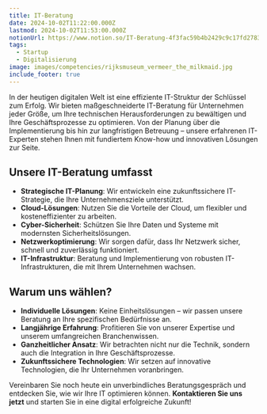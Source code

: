 ```yaml
---
title: IT-Beratung
date: 2024-10-02T11:22:00.000Z
lastmod: 2024-10-02T11:53:00.000Z
notionUrl: https://www.notion.so/IT-Beratung-4f3fac59b4b2429c9c17fd2783759283
tags:
  - Startup
  - Digitalisierung
image: images/competencies/rijksmuseum_vermeer_the_milkmaid.jpg
include_footer: true
---
```



In der heutigen digitalen Welt ist eine effiziente IT-Struktur der Schlüssel zum Erfolg. Wir bieten maßgeschneiderte IT-Beratung für Unternehmen jeder Größe, um Ihre technischen Herausforderungen zu bewältigen und Ihre Geschäftsprozesse zu optimieren. Von der Planung über die Implementierung bis hin zur langfristigen Betreuung – unsere erfahrenen IT-Experten stehen Ihnen mit fundiertem Know-how und innovativen Lösungen zur Seite.


## Unsere IT-Beratung umfasst

- **Strategische IT-Planung**: Wir entwickeln eine zukunftssichere IT-Strategie, die Ihre Unternehmensziele unterstützt.
- **Cloud-Lösungen**: Nutzen Sie die Vorteile der Cloud, um flexibler und kosteneffizienter zu arbeiten.
- **Cyber-Sicherheit**: Schützen Sie Ihre Daten und Systeme mit modernsten Sicherheitslösungen.
- **Netzwerkoptimierung**: Wir sorgen dafür, dass Ihr Netzwerk sicher, schnell und zuverlässig funktioniert.
- **IT-Infrastruktur**: Beratung und Implementierung von robusten IT-Infrastrukturen, die mit Ihrem Unternehmen wachsen.

## Warum uns wählen?

- **Individuelle Lösungen**: Keine Einheitslösungen – wir passen unsere Beratung an Ihre spezifischen Bedürfnisse an.
- **Langjährige Erfahrung**: Profitieren Sie von unserer Expertise und unserem umfangreichen Branchenwissen.
- **Ganzheitlicher Ansatz**: Wir betrachten nicht nur die Technik, sondern auch die Integration in Ihre Geschäftsprozesse.
- **Zukunftssichere Technologien**: Wir setzen auf innovative Technologien, die Ihr Unternehmen voranbringen.

Vereinbaren Sie noch heute ein unverbindliches Beratungsgespräch und entdecken Sie, wie wir Ihre IT optimieren können. **Kontaktieren Sie uns jetzt** und starten Sie in eine digital erfolgreiche Zukunft!

